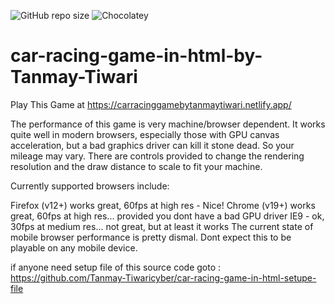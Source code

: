 ![GitHub repo size](https://img.shields.io/github/repo-size/Tanmay-Tiwaricyber/car-racing-game-in-html)
![Chocolatey](https://img.shields.io/chocolatey/dt/telegram?color=red&logo=github)
# car-racing-game-in-html-by-Tanmay-Tiwari

Play This Game at https://carracinggamebytanmaytiwari.netlify.app/


The performance of this game is very machine/browser dependent. It works quite well in modern browsers, especially those with GPU canvas acceleration, but a bad graphics driver can kill it stone dead. So your mileage may vary. There are controls provided to change the rendering resolution and the draw distance to scale to fit your machine.

Currently supported browsers include:

Firefox (v12+) works great, 60fps at high res - Nice!
Chrome (v19+) works great, 60fps at high res... provided you dont have a bad GPU driver
IE9 - ok, 30fps at medium res... not great, but at least it works
The current state of mobile browser performance is pretty dismal. Dont expect this to be playable on any mobile device.

if anyone need setup file of this source code goto : https://github.com/Tanmay-Tiwaricyber/car-racing-game-in-html-setupe-file


